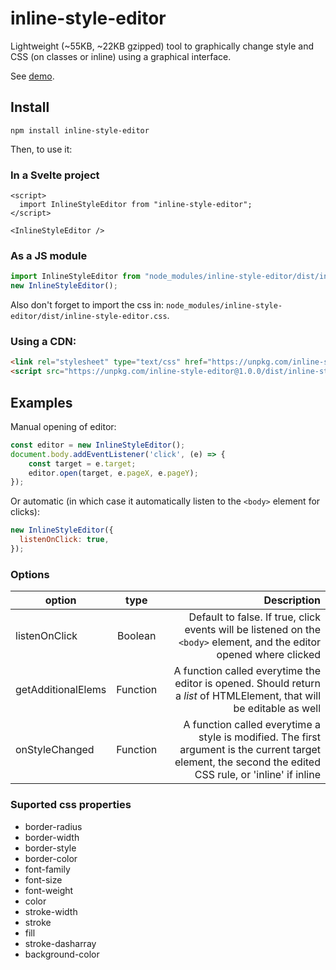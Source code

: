 # inline-style-editor
Lightweight (~55KB, ~22KB gzipped) tool to graphically change style and CSS (on classes or inline) using a graphical interface.

See [demo](https://qpincon.github.io/inline-style-editor/).

## Install
```
npm install inline-style-editor
```

Then, to use it:

### In a Svelte project
```svelte
<script>
  import InlineStyleEditor from "inline-style-editor";
</script>

<InlineStyleEditor />
```

### As a JS module
```js
import InlineStyleEditor from "node_modules/inline-style-editor/dist/inline-style-editor.mjs";
new InlineStyleEditor();
```
Also don't forget to import the css in: `node_modules/inline-style-editor/dist/inline-style-editor.css`.


### Using a CDN:
```html
<link rel="stylesheet" type="text/css" href="https://unpkg.com/inline-style-editor@1.0.0/dist/inline-style-editor.css" />
<script src="https://unpkg.com/inline-style-editor@1.0.0/dist/inline-style-editor.js"></script>
```

## Examples
Manual opening of editor:
```js
const editor = new InlineStyleEditor();
document.body.addEventListener('click', (e) => {
    const target = e.target;
    editor.open(target, e.pageX, e.pageY);
});
```
Or automatic (in which case it automatically listen to the `<body>` element for clicks):
```js
new InlineStyleEditor({
  listenOnClick: true,
});
```

### Options
| option        | type           | Description  |
| ------------- |:-------------:| -----:|
| listenOnClick      | Boolean | Default to false. If true, click events will be listened on the `<body>` element, and the editor opened where clicked |
| getAdditionalElems      | Function      |   A function called everytime the editor is opened. Should return a *list* of HTMLElement, that will be editable as well |
| onStyleChanged      | Function      |   A function called everytime a style is modified. The first argument is the current target element, the second the edited CSS rule, or 'inline' if inline |

### Suported css properties

- border-radius
- border-width
- border-style
- border-color
- font-family
- font-size
- font-weight
- color
- stroke-width
- stroke
- fill
- stroke-dasharray
- background-color
